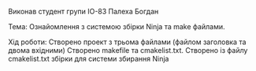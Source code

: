 Виконав студент групи ІО-83 Палеха Богдан

Тема: Ознайомлення з системою збірки Ninja та make файлами.

Хід роботи:
Створено проект з трьома файлами (файлом заголовка та двома вхідними)
Створено makefile та cmakelist.txt.
Створено із файлу cmakelist.txt збірки для системи збирання Ninja
